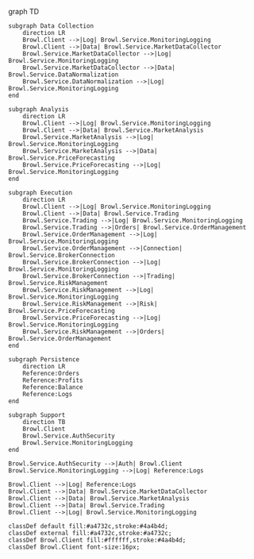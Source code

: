graph TD

    subgraph Data Collection
        direction LR
        Browl.Client -->|Log| Browl.Service.MonitoringLogging
        Browl.Client -->|Data| Browl.Service.MarketDataCollector
        Browl.Service.MarketDataCollector -->|Log| Browl.Service.MonitoringLogging
        Browl.Service.MarketDataCollector -->|Data| Browl.Service.DataNormalization
        Browl.Service.DataNormalization -->|Log| Browl.Service.MonitoringLogging
    end

    subgraph Analysis  
        direction LR              
        Browl.Client -->|Log| Browl.Service.MonitoringLogging
        Browl.Client -->|Data| Browl.Service.MarketAnalysis
        Browl.Service.MarketAnalysis -->|Log| Browl.Service.MonitoringLogging
        Browl.Service.MarketAnalysis -->|Data| Browl.Service.PriceForecasting
        Browl.Service.PriceForecasting -->|Log| Browl.Service.MonitoringLogging
    end

    subgraph Execution
        direction LR
        Browl.Client -->|Log| Browl.Service.MonitoringLogging
        Browl.Client -->|Data| Browl.Service.Trading
        Browl.Service.Trading -->|Log| Browl.Service.MonitoringLogging
        Browl.Service.Trading -->|Orders| Browl.Service.OrderManagement
        Browl.Service.OrderManagement -->|Log| Browl.Service.MonitoringLogging
        Browl.Service.OrderManagement -->|Connection| Browl.Service.BrokerConnection
        Browl.Service.BrokerConnection -->|Log| Browl.Service.MonitoringLogging
        Browl.Service.BrokerConnection -->|Trading| Browl.Service.RiskManagement
        Browl.Service.RiskManagement -->|Log| Browl.Service.MonitoringLogging
        Browl.Service.RiskManagement -->|Risk| Browl.Service.PriceForecasting
        Browl.Service.PriceForecasting -->|Log| Browl.Service.MonitoringLogging
        Browl.Service.RiskManagement -->|Orders| Browl.Service.OrderManagement
    end
    
    subgraph Persistence
        direction LR
        Reference:Orders 
        Reference:Profits
        Reference:Balance
        Reference:Logs
    end

    subgraph Support
        direction TB
        Browl.Client
        Browl.Service.AuthSecurity
        Browl.Service.MonitoringLogging
    end  

    Browl.Service.AuthSecurity -->|Auth| Browl.Client 
    Browl.Service.MonitoringLogging -->|Log| Reference:Logs

    Browl.Client -->|Log| Reference:Logs
    Browl.Client -->|Data| Browl.Service.MarketDataCollector
    Browl.Client -->|Data| Browl.Service.MarketAnalysis
    Browl.Client -->|Data| Browl.Service.Trading
    Browl.Client -->|Log| Browl.Service.MonitoringLogging

    classDef default fill:#a4732c,stroke:#4a4b4d;
    classDef external fill:#a4732c,stroke:#a4732c;
    classDef Browl.Client fill:#ffffff,stroke:#4a4b4d;
    classDef Browl.Client font-size:16px;

